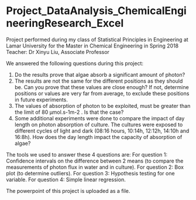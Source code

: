 # Project_DataAnalysis_ChemicalEngineeringResearch_Excel
Project performed during my class of Statistical Principles in Engineering at Lamar University for the Master in Chemical Engineering in Spring 2018
Teacher: Dr Xinyu Liu, Associate Professor

We answered the following questions during this project:
1. Do the results prove that algae absorb a significant amount of photon?
2. The results are not the same for the different positions as they should be. Can you prove that these values are close enough? If not, determine positions or values are very far from average, to exclude these positions in future experiments.
3. The values of absorption of photon to be exploited, must be greater than the limit of 80    μmol.s-1m-2 . Is that the case?  
4. Some additional experiments were done to compare the impact of day length on photon absorption of culture. The cultures were exposed to different cycles of light and dark (08:16 hours, 10:14h, 12:12h, 14:10h and 16:8h). How does the day length impact the capacity of absorption of algae?     

The tools we used to answer these 4 questions are: 
For question 1: Confidence intervals on the difference between 2 means (to compare the measurements of photon flux in water and in culture).
For question 2: Box plot (to determine outliers). 
For question 3: Hypothesis testing for one variable.
For question 4: Simple linear regression.  

The powerpoint of this project is uploaded as a file.
